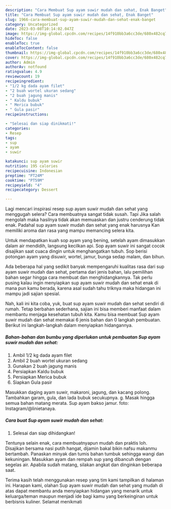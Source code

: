 ```yaml
---
description: "Cara Membuat Sup ayam suwir mudah dan sehat, Enak Banget"
title: "Cara Membuat Sup ayam suwir mudah dan sehat, Enak Banget"
slug: 1966-cara-membuat-sup-ayam-suwir-mudah-dan-sehat-enak-banget
category: Uncategorized
date: 2023-03-08T10:14:02.047Z
image: https://img-global.cpcdn.com/recipes/14f910bb3a6cc3de/680x482cq70/sup-ayam-suwir-mudah-dan-sehat-foto-resep-utama.jpg
hideToc: false
enableToc: true
enableTocContent: false
thumbnail: https://img-global.cpcdn.com/recipes/14f910bb3a6cc3de/680x482cq70/sup-ayam-suwir-mudah-dan-sehat-foto-resep-utama.jpg
cover: https://img-global.cpcdn.com/recipes/14f910bb3a6cc3de/680x482cq70/sup-ayam-suwir-mudah-dan-sehat-foto-resep-utama.jpg
author: Admin
authorAv: notfound
ratingvalue: 4.9
reviewcount: 19
recipeingredient:
- "1/2 kg dada ayam filet"
- "2 buah wortel ukuran sedang"
- "2 buah jagung manis"
- " Kaldu bubuk"
- " Merica bubuk"
- " Gula pasir"
recipeinstructions:

- "Selesai dan siap dinikmati!"
categories:
- Resep
tags:
- sup
- ayam
- suwir

katakunci: sup ayam suwir 
nutrition: 195 calories
recipecuisine: Indonesian
preptime: "PT24M"
cooktime: "PT59M"
recipeyield: "4"
recipecategory: Dessert

---
```



Lagi mencari inspirasi resep sup ayam suwir mudah dan sehat yang menggugah selera? Cara membuatnya sangat tidak susah. Tapi Jika salah mengolah maka hasilnya tidak akan memuaskan dan justru cenderung tidak enak. Padahal sup ayam suwir mudah dan sehat yang enak harusnya Kan memiliki aroma dan rasa yang mampu memancing selera kita.


Untuk mendapatkan kuah sop ayam yang bening, setelah ayam dimasukkan dalam air mendidih, langsung kecilkan api. Sop ayam suwir ini sangat cocok disajikan saat cuaca dingin untuk menghangatkan tubuh. Sop berisi potongan ayam yang disuwir, wortel, jamur, bunga sedap malam, dan bihun.

Ada beberapa hal yang sedikit banyak mempengaruhi kualitas rasa dari sup ayam suwir mudah dan sehat, pertama dari jenis bahan, lalu pemilihan bahan segar hingga cara membuat dan menghidangkannya. Tak perlu pusing kalau ingin menyiapkan sup ayam suwir mudah dan sehat enak di mana pun kamu berada, karena asal sudah tahu triknya maka hidangan ini mampu jadi sajian spesial.


Nah, kali ini kita coba, yuk, buat sup ayam suwir mudah dan sehat sendiri di rumah. Tetap berbahan sederhana, sajian ini bisa memberi manfaat dalam membantu menjaga kesehatan tubuh kita. Kamu bisa membuat Sup ayam suwir mudah dan sehat memakai 6 jenis bahan dan 0 langkah pembuatan. Berikut ini langkah-langkah dalam menyiapkan hidangannya.

<!--inarticleads1-->

##### Bahan-bahan dan bumbu yang diperlukan untuk pembuatan Sup ayam suwir mudah dan sehat:

1. Ambil 1/2 kg dada ayam filet
1. Ambil 2 buah wortel ukuran sedang
1. Gunakan 2 buah jagung manis
1. Persiapkan  Kaldu bubuk
1. Persiapkan  Merica bubuk
1. Siapkan  Gula pasir


Masukkan daging ayam suwir, makaroni, jagung, dan kacang polong. Tambahkan garam, gula, dan lada bubuk secukupnya. g. Masak hingga semua bahan matang merata. Sup ayam bakso jamur. foto: Instagram/@linietanaya. 

<!--inarticleads2-->

##### Cara buat Sup ayam suwir mudah dan sehat:


1. Selesai dan siap dihidangkan!

Tentunya selain enak, cara membuatnyapun mudah dan praktis loh. Disajikan bersama nasi putih hangat, dijamin bakal bikin nafsu makanmu bertambah. Panaskan minyak dan tumis bahan tumbuk sehingga wangi dan kekuningan. Masukkan ayam dan rempah sup yang dibancuh dengan segelas air. Apabila sudah matang, silakan angkat dan dinginkan beberapa saat. 

Terima kasih telah menggunakan resep yang tim kami tampilkan di halaman ini. Harapan kami, olahan Sup ayam suwir mudah dan sehat yang mudah di atas dapat membantu anda menyiapkan hidangan yang menarik untuk keluarga/teman maupun menjadi ide bagi kamu yang berkeinginan untuk berbisnis kuliner. Selamat menikmati
